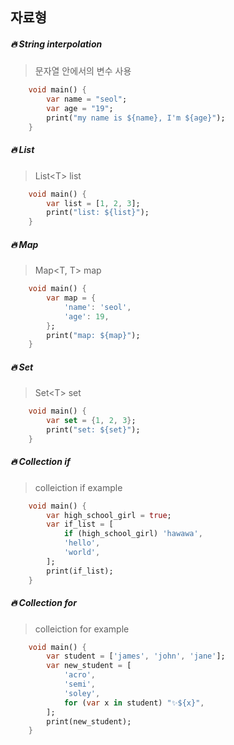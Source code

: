 ## 자료형

##### 🔥 String interpolation

> 문자열 안에서의 변수 사용

```dart
    void main() {
        var name = "seol";
        var age = "19";
        print("my name is ${name}, I'm ${age}");
    }
```

##### 🔥 List

> List\<T\> list

```dart
    void main() {
        var list = [1, 2, 3];
        print("list: ${list}");
    }
```

##### 🔥 Map

> Map<T, T> map

```dart
    void main() {
        var map = {
            'name': 'seol',
            'age': 19,
        };
        print("map: ${map}");
    }
```

##### 🔥 Set

> Set\<T\> set

```dart
    void main() {
        var set = {1, 2, 3};
        print("set: ${set}");
    }
```

##### 🔥 Collection if

> colleiction if example

```dart
    void main() {
        var high_school_girl = true;
        var if_list = [
            if (high_school_girl) 'hawawa',
            'hello',
            'world',
        ];
        print(if_list);
    }
```

##### 🔥 Collection for

> colleiction for example

```dart
    void main() {
        var student = ['james', 'john', 'jane'];
        var new_student = [
            'acro',
            'semi',
            'soley',
            for (var x in student) "✨${x}",
        ];
        print(new_student);
    }
```
